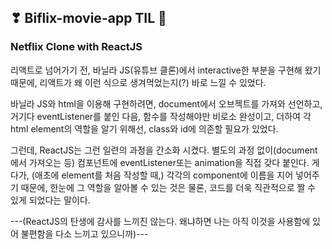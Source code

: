 ## ❣ Biflix-movie-app TIL 🧐

### Netflix Clone with ReactJS

리액트로 넘어가기 전, 바닐라 JS(유튜브 클론)에서 interactive한
부분을 구현해 왔기 때문에, 리액트가 왜 이런 식으로 생겨먹었는지(?)
바로 느낄 수 있었다.

바닐라 JS와 html을 이용해 구현하려면,
document에서 오브젝트를 가져와 선언하고,
거기다 eventListener를 붙인 다음, 함수를 작성해야만 비로소 완성이고,
더하여 각 html element의 역할을 알기 위해선,
class와 id에 의존할 필요가 있었다.

그런데, ReactJS는 그런 일련의 과정을 간소화 시켰다.
별도의 과정 없이(document에서 가져오는 등) 컴포넌트에
eventListener또는 animation을 직접 갖다 붙인다.
게다가, (애초에 element를 처음 작성할 때,) 각각의 component에 이름을 지어
넣어주기 때문에, 한눈에 그 역할을 알아볼 수 있는 것은 물론, 코드를
더욱 직관적으로 짤 수 있게 되었다는 말이다.

---(ReactJS의 탄생에 감사를 느끼진 않는다. 왜냐하면 나는 아직
이것을 사용함에 있어 불편함을 다소 느끼고 있으니까)---
